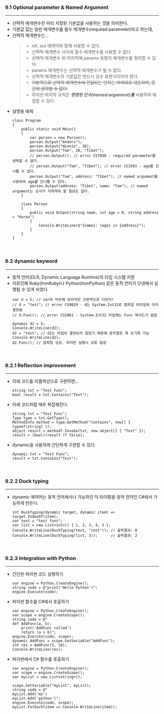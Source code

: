 ### 9.1 Optional parameter & Named Argument
---
- 선택적 매개변수란 미리 지정된 기본값을 사용하는 것을 의미한다.
- 기본값 없는 일반 매개변수를 필수 매개변수(required parameter)라고 하는데,
- 선택적 매개변수는...
    > - ref, out 예약어와 함께 사용할 수 없다.
    > - 선택적 매개변수 사이에 필수 매개변수를 사용할 수 없다.
    > - 선택적 매개변수 뒤 마지막에 params 유형의 매개변수를 정의할 수 있다.
    > - params 매개변수는 선택적 매개변수가 될 수 없다.
    > - 선택적 매개변수의 기본값은 반드시 상수 표현식이어야 한다.
    > - ~~기본적으로 선택적 매개변수에 전달되는 인자는 차례대로 대응되며, 중간에 생략할 수 없다.~~
    > - 하지만 마지막 규칙은 ***명명된 인수(named argument)를*** 사용하여 해결할 수 있다.
- 설명용 예제
    ```
    class Program
    {
        public static void Main()
        {
            var person = new Person();
            person.Output("Anders");
            person.Output("Winnie", 36);
            person.Output("Tom", 28, "Tibet");
            // person.Output(); // error CS7036 - required parameter를 생략할 수 없다.
            // person.Output("Tom", "Tibet"); // error CS1503 - age를 건너뛸 수 없다.
            person.Output("Tom", address: "Tibet"); // named argument를 사용하여 age를 건너뛸 수 있다.
            person.Output(address: "Tibet", name: "Tom"); // named argument는 순서가 지켜져야 할 필요도 없다.
        }
    
        class Person
        {
            public void Output(string name, int age = 0, string address = "Korea")
            {
                Console.WriteLine($"{name}: {age} in {address}");
            }
        }
    }
    ```


　

### 9.2 dynamic keyword
---
- 동적 언어(DLR, Dynamic Language Runtime)의 타입 시스템 지원
- 이로인해 Ruby(IronRuby)나 Python(IronPython) 같은 동적 언어가 닷넷에서 실행될 수 있게 되었다.
    ```
    var d = 5; // var와 비슷해 보이지만 근본적으로 다르다!
    // d = "test"; // error CS0029 - d는 System.Int32로 컴파일 타이밍에 이미 결정됨
    // d.Func(); // error CS1061 - System.Int32 타입에는 Func 메서드가 없음
    
    dynamic d2 = 5;
    Console.WriteLine(d2);
    d2 = "test"; // d2는 타입이 결정되지 않았기 때문에 문자열로 재 초기화 가능
    Console.WriteLine(d2);
    d2.Func(); // 컴파일 성공. 하지만 실행시 오류 발생
    ```


　

### 9.2.1 Reflection improvement
---
- 아래 코드를 리플렉션으로 구현하면...
    ```
    string txt = "Test Func";
    bool result = txt.Contains("Test");
    ```
- 아래 코드처럼 매우 복잡해진다.
    ```
    string txt = "Test Func";
    Type type = txt.GetType();
    MethodInfo method = type.GetMethod("Contains", new[] { typeof(string) });
    object result = method?.Invoke(txt, new object[] { "Test" });
    result = (bool)(result ?? false);
    ```
- dynamic을 사용하여 간단하게 구현할 수 있다.
    ```
    dynamic txt = "Test Func";
    result = txt.Contains("Test");
    ```


　

### 9.2.2 Duck typing
---
- dynamic 예약어는 동적 언어에서나 가능하던 덕 타이핑을 정적 언어인 C#에서 가능하게 만든다.
    ```
    int DuckTyping(dynamic target, dynamic item) => target.IndexOf(item);
    var text = "test func";
    var list = new List<int>() { 1, 2, 3, 4, 5 };
    Console.WriteLine(DuckTyping(text, "test")); // 출력결과: 0
    Console.WriteLine(DuckTyping(list, 3));      // 출력결과: 2
    ```


　

### 9.2.3 Integration with Python
---
- 간단한 파이썬 코드 실행하기
    ```
    var engine = Python.CreateEngine();
    string code = @"print('Hello Python')";
    engine.Execute(code);
    ```
- 파이썬 함수를 C#에서 호출하기
    ```
    var engine = Python.CreateEngine();
    var scope = engine.CreateScope();
    string code = @"
    def AddFunc(a, b):
        print('AddFunc called')
        return (a + b)";
    engine.Execute(code, scope);
    dynamic AddFunc = scope.GetVariable("AddFunc");
    int res = AddFunc(5, 10);
    Console.WriteLine(res);
    ```
- 파이썬에서 C# 함수를 호출하기
    ```
    var engine = Python.CreateEngine();
    var scope = engine.CreateScope();
    var myList = new List<string>();
    
    scope.SetVariable("myList", myList);
    string code = @"
    myList.Add('my')
    myList.Add('python')";
    engine.Execute(code, scope);
    myList.ForEach(item => Console.WriteLine(item));
    ```

